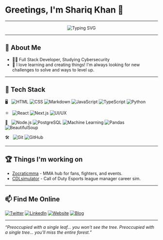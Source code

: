 # Greetings, I'm Shariq Khan 👋

---

<div align="center">

<img src="https://readme-typing-svg.demolab.com?font=Fira+Code&size=25&pause=1000&color=00FFAC&vCenter=true&width=520&lines=Welcome+to+my+page!;Building+secure+and+beautiful+apps!;Fueled+by+coffee+and+curiosity." alt="Typing SVG" />

</div>

---

## 🚀 About Me

- 🧑‍💻 Full Stack Developer, Studying Cybersecurity  
- 🎯 I love learning and creating things! I'm always looking for new challenges to solve and ways to level up.

---

## 🧰 Tech Stack

🖥️ &nbsp; ![HTML](https://img.shields.io/badge/HTML5-E34F26?style=flat&logo=html5&logoColor=white)
![CSS](https://img.shields.io/badge/CSS3-1572B6?style=flat&logo=css3&logoColor=white)
![Markdown](https://img.shields.io/badge/Markdown-000000?style=flat&logo=markdown&logoColor=white)
![JavaScript](https://img.shields.io/badge/JavaScript-F7DF1E?style=flat&logo=javascript&logoColor=black)
![TypeScript](https://img.shields.io/badge/TypeScript-3178C6?style=flat&logo=typescript&logoColor=white)
![Python](https://img.shields.io/badge/Python-3776AB?style=flat&logo=python&logoColor=white)

⚛️ &nbsp; ![React](https://img.shields.io/badge/React-61DAFB?style=flat&logo=react&logoColor=black)
![Next.js](https://img.shields.io/badge/Next.js-000000?style=flat&logo=next.js&logoColor=white)
![UI/UX](https://img.shields.io/badge/UI%2FUX-FFB400?style=flat)

🔗 &nbsp; ![Node.js](https://img.shields.io/badge/Node.js-339933?style=flat&logo=node.js&logoColor=white)
![PostgreSQL](https://img.shields.io/badge/PostgreSQL-4169E1?style=flat&logo=postgresql&logoColor=white)
![Machine Learning](https://img.shields.io/badge/Machine%20Learning-0A192F?style=flat&logo=code&logoColor=white)
![Pandas](https://img.shields.io/badge/Pandas-150458?style=flat&logo=pandas&logoColor=white)
![BeautifulSoup](https://img.shields.io/badge/BeautifulSoup-4B430C?style=flat)

🛠️ &nbsp; ![Git](https://img.shields.io/badge/Git-F05032?style=flat&logo=git&logoColor=white)
![GitHub](https://img.shields.io/badge/GitHub-181717?style=flat&logo=github&logoColor=white)

---

## 🏆 Things I'm working on

- [Zocraticmma](https://zocraticmma.com) - MMA hub for fans, fighters, and events.
- [CDLsimulator](https://cdlsimulator.com) - Call of Duty Esports league manager career sim.

---

## 📫 Find Me Online

[![Twitter](https://img.shields.io/badge/Twitter-1DA1F2?logo=twitter&logoColor=white&style=flat)](https://twitter.com/shariqssk)
[![LinkedIn](https://img.shields.io/badge/LinkedIn-0A66C2?logo=linkedin&logoColor=white&style=flat)](https://www.linkedin.com/in/shariq-khan-430754217/)
[![Website](https://img.shields.io/badge/Website-222222?logo=google-chrome&logoColor=white&style=flat)](https://www.shariqsafdarkhan.com/)
[![Blog](https://img.shields.io/badge/Blog-222222?logo=githubpages&logoColor=white&style=flat)](https://shariqsk.github.io/)

---

_“Preoccupied with a single leaf... you won't see the tree. Preoccupied with a single tree... you'll miss the entire forest.”_

